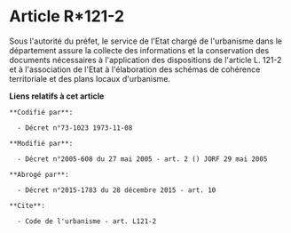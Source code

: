 # Article R*121-2

Sous l'autorité du préfet, le service de l'Etat chargé de l'urbanisme dans le département assure la collecte des informations
et la conservation des documents nécessaires à l'application des dispositions de l'article L. 121-2 et à l'association de
l'Etat à l'élaboration des schémas de cohérence territoriale et des plans locaux d'urbanisme.

**Liens relatifs à cet article**

	**Codifié par**:

	  - Décret n°73-1023 1973-11-08

	**Modifié par**:

	  - Décret n°2005-608 du 27 mai 2005 - art. 2 () JORF 29 mai 2005

	**Abrogé par**:

	  - Décret n°2015-1783 du 28 décembre 2015 - art. 10

	**Cite**:

	  - Code de l'urbanisme - art. L121-2
